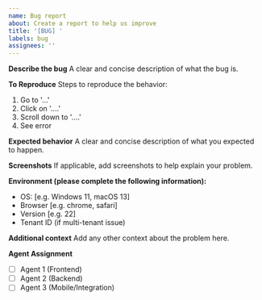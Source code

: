 ```yaml
---
name: Bug report
about: Create a report to help us improve
title: '[BUG] '
labels: bug
assignees: ''
---
```


**Describe the bug**
A clear and concise description of what the bug is.

**To Reproduce**
Steps to reproduce the behavior:
1. Go to '...'
2. Click on '....'
3. Scroll down to '....'
4. See error

**Expected behavior**
A clear and concise description of what you expected to happen.

**Screenshots**
If applicable, add screenshots to help explain your problem.

**Environment (please complete the following information):**
 - OS: [e.g. Windows 11, macOS 13]
 - Browser [e.g. chrome, safari]
 - Version [e.g. 22]
 - Tenant ID (if multi-tenant issue)

**Additional context**
Add any other context about the problem here.

**Agent Assignment**
- [ ] Agent 1 (Frontend)
- [ ] Agent 2 (Backend)
- [ ] Agent 3 (Mobile/Integration)
